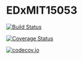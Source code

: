 # EDxMIT15053

[![Build Status](https://travis-ci.org/goedman/EDxMIT15053.jl.svg?branch=master)](https://travis-ci.org/goedman/EDxMIT15053.jl)

[![Coverage Status](https://coveralls.io/repos/goedman/EDxMIT15053.jl/badge.svg?branch=master&service=github)](https://coveralls.io/github/goedman/EDxMIT15053.jl?branch=master)

[![codecov.io](http://codecov.io/github/goedman/EDxMIT15053.jl/coverage.svg?branch=master)](http://codecov.io/github/goedman/EDxMIT15053.jl?branch=master)
